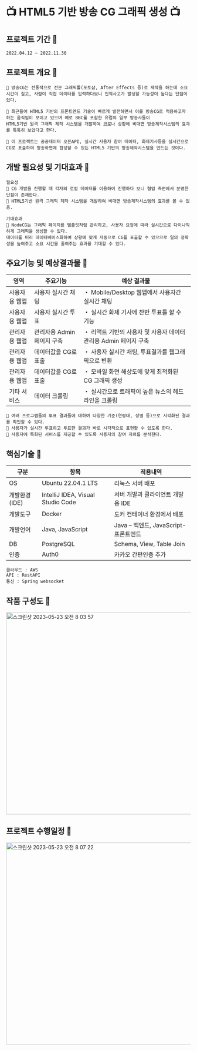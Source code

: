 # 📺 HTML5 기반 방송 CG 그래픽 생성 📺

## 프로젝트 기간 📌
```
2022.04.12 ~ 2022.11.30
```

## 프로젝트 개요 📌
```
🔺 방송CG는 전통적으로 전문 그래픽툴(포토샵, After Effects 등)로 제작을 하는데 소요시간이 길고, 사람이 직접 데이터를 입력하다보니 인적사고가 발생할 가능성이 높다는 단점이 있다.

🔹 최근들어 HTML5 기반의 프론트엔드 기술이 빠르게 발전하면서 이를 방송CG로 적용하고자 하는 움직임이 보이고 있으며 예로 BBC를 포함한 유럽의 일부 방송사들이
HTML5기반 원격 그래픽 제작 시스템을 개발하여 코로나 상황에 비대면 방송제작시스템의 효과를 톡톡히 보았다고 한다.

🔸 이 프로젝트는 공공데이터 오픈API, 실시간 사용자 참여 데이터, 화제기사등을 실시간으로 CG로 표출하여 방송화면에 합성할 수 있는 HTML5 기반의 방송제작시스템을 만드는 것이다.
```

## 개발 필요성 및 기대효과 📌
```
필요성
🔺 CG 개발을 진행할 때 각자의 로컬 데이터를 이용하여 진행하다 보니 협업 측면에서 분명한 단점이 존재한다.
🔹 HTML5기반 원격 그래픽 제작 시스템을 개발하여 비대면 방송제작시스템의 효과를 볼 수 있음.

기대효과
🔸 NodeCG는 그래픽 페이지를 템플릿처럼 관리하고, 사용자 요청에 따라 실시간으로 다이나믹하게 그래픽을 생성할 수 있다.
데이터를 미리 데이터베이스화하여 상황에 맞게 자동으로 CG를 표출할 수 있으므로 일의 정확성을 높여주고 소요 시간을 줄여주는 효과를 기대할 수 있다.
```

## 주요기능 및 예상결과물 📌

| 영역 | 주요기능 | 예상 결과물 |
|---------------|--------------------|----------------------------------------------|
| 사용자용 웹앱 | 사용자 실시간 채팅 | ・ Mobile/Desktop 웹앱에서 사용자간 실시간 채팅|
| 사용자용 웹앱 |사용자 실시간 투표 | ・ 실시간 화제 기사에 찬반 투표를 할 수 기능 |
| 관리자용 웹앱 | 관리자용 Admin 페이지 구축 | ・ 리액트 기반의 사용자 및 사용자 데이터 관리용 Admin 페이지 구축 |
| 관리자용 웹앱 | 데이터값을 CG로 표출 | ・ 사용자 실시간 채팅, 투표결과를 웹그래픽으로 변환 |
| 관리자용 웹앱 | 데이터값을 CG로 표출 | ・ 모바일 화면 해상도에 맞게 최적화된 CG 그래픽 생성 |
| 기타 서비스 | 데이터 크롤링 | ・ 실시간으로 트래픽이 높은 뉴스의 헤드라인을 크롤링 |
```
🔹 여러 프로그램들의 투표 결과들에 대하여 다양한 기준(연령대, 성별 등)으로 시각화된 결과를 확인할 수 있다.
🔹 사용자가 실시간 투표하고 투표한 결과가 바로 시각적으로 표현할 수 있도록 한다.
🔹 사용자에 특화된 서비스를 제공할 수 있도록 사용자의 참여 자료를 분석한다.
```

## 핵심기술 📌

| 구분 | 항목 | 적용내역 |
|-|-|-|
| OS | Ubuntu 22.04.1 LTS | 리눅스 서버 배포 |
| 개발환경(IDE) | IntelliJ IDEA, Visual Studio Code | 서버 개발과 클라이언트 개발용 IDE |
| 개발도구 | Docker | 도커 컨테이너 환경에서 배포 |
| 개발언어 | Java, JavaScript | Java – 백엔드, JavaScript- 프론트엔드 |
| DB | PostgreSQL | Schema, View, Table Join |
| 인증 | Auth0 | 카카오 간편인증 추가 |

```
클라우드 : AWS
API : RestAPI
통신 : Spring websocket
```

## 작품 구성도 📌

<img width="550" alt="스크린샷 2023-05-23 오전 8 03 57" src="https://github.com/Kang-SeoHyun/Kang-SeoHyun/assets/77817094/02201a82-13c1-4a21-9f38-462d87a1b1ef">

## 프로젝트 수행일정 📌

 <img width="550" alt="스크린샷 2023-05-23 오전 8 07 22" src="https://github.com/Kang-SeoHyun/Kang-SeoHyun/assets/77817094/66ad6754-1600-447b-84c4-9e2e8b8e3ac9">
